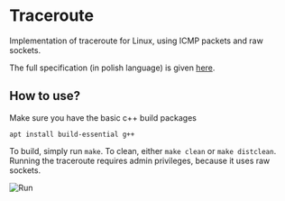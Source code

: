 # Traceroute

Implementation of traceroute for Linux, using ICMP packets and raw sockets. 

The full specification (in polish language) is given [here](https://github.com/KoncepcyjnyMiliarder/traceroute/blob/master/p1.pdf).

## How to use?

Make sure you have the basic c++ build packages
```
apt install build-essential g++
```

To build, simply run `make`. To clean, either `make clean` or `make distclean`. Running the traceroute requires admin privileges, because it uses raw sockets.

![Run](https://raw.githubusercontent.com/KoncepcyjnyMiliarder/traceroute/master/traceroute.png)
